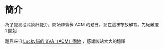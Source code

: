# 簡介

為了提高程式設計能力，開始練習解 ACM 的題目，並在這裡存放解答。先從難度 1 開始

題目來自 [Lucky貓的 UVA（ACM）園地](http://luckycat.kshs.kh.edu.tw/) ，感謝該站大大的翻譯
